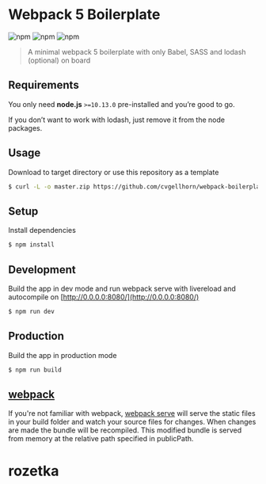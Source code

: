 Webpack 5 Boilerplate
===========
![npm](https://img.shields.io/npm/v/webpack?label=webpack&style=flat-square&logo=webpack)
![npm](https://img.shields.io/npm/v/webpack-cli?label=webpack-cli&style=flat-square&logo=webpack)
![npm](https://img.shields.io/badge/dependencies-up--to--date-green?style=flat-square&logo=npm&color=success)

> A minimal webpack 5 boilerplate with only Babel, SASS and lodash (optional) on board

## Requirements
You only need <b>node.js</b> `>=10.13.0` pre-installed and you’re good to go. 

If you don’t want to work with lodash, just remove it from the node packages.

## Usage
Download to target directory or use this repository as a template
```sh
$ curl -L -o master.zip https://github.com/cvgellhorn/webpack-boilerplate/archive/master.zip && unzip master.zip && rm master.zip && mv ./webpack-boilerplate-master/{.,}* ./ && rm -r ./webpack-boilerplate-master
```

## Setup
Install dependencies
```sh
$ npm install
```

## Development
Build the app in dev mode and run webpack serve with livereload and autocompile on [http://0.0.0.0:8080/](http://0.0.0.0:8080/)
```sh
$ npm run dev
```
## Production
Build the app in production mode
```sh
$ npm run build
```

## [webpack](https://webpack.js.org/)
If you're not familiar with webpack, [webpack serve](https://github.com/webpack/webpack-cli/blob/master/packages/serve/README.md#webpack-cli-serve) will serve the static files in your build folder and watch your source files for changes.
When changes are made the bundle will be recompiled. This modified bundle is served from memory at the relative path specified in publicPath.
# rozetka
